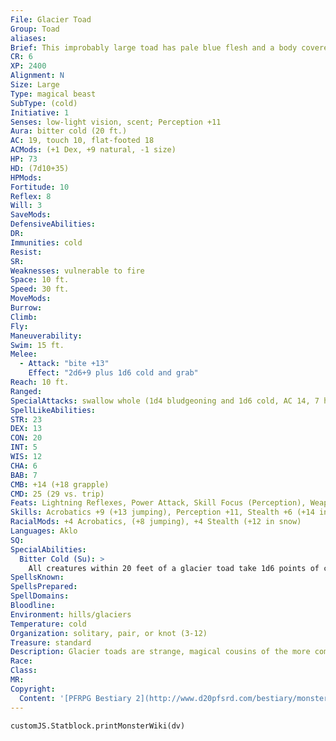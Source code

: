 ```yaml
---
File: Glacier Toad
Group: Toad
aliases: 
Brief: This improbably large toad has pale blue flesh and a body covered with jagged, icy growths.
CR: 6
XP: 2400
Alignment: N
Size: Large
Type: magical beast
SubType: (cold)
Initiative: 1
Senses: low-light vision, scent; Perception +11
Aura: bitter cold (20 ft.)
AC: 19, touch 10, flat-footed 18
ACMods: (+1 Dex, +9 natural, -1 size)
HP: 73
HD: (7d10+35)
HPMods: 
Fortitude: 10
Reflex: 8
Will: 3
SaveMods: 
DefensiveAbilities: 
DR: 
Immunities: cold
Resist: 
SR: 
Weaknesses: vulnerable to fire
Space: 10 ft.
Speed: 30 ft.
MoveMods: 
Burrow: 
Climb: 
Fly: 
Maneuverability: 
Swim: 15 ft.
Melee: 
  - Attack: "bite +13"
    Effect: "2d6+9 plus 1d6 cold and grab"
Reach: 10 ft.
Ranged: 
SpecialAttacks: swallow whole (1d4 bludgeoning and 1d6 cold, AC 14, 7 hp)
SpellLikeAbilities: 
STR: 23
DEX: 13
CON: 20
INT: 5
WIS: 12
CHA: 6
BAB: 7
CMB: +14 (+18 grapple)
CMD: 25 (29 vs. trip)
Feats: Lightning Reflexes, Power Attack, Skill Focus (Perception), Weapon Focus (bite)
Skills: Acrobatics +9 (+13 jumping), Perception +11, Stealth +6 (+14 in snow), Swim +14
RacialMods: +4 Acrobatics, (+8 jumping), +4 Stealth (+12 in snow)
Languages: Aklo
SQ: 
SpecialAbilities:
  Bitter Cold (Su): >
    All creatures within 20 feet of a glacier toad take 1d6 points of cold damage each round on the toad's turn.
SpellsKnown: 
SpellsPrepared: 
SpellDomains: 
Bloodline: 
Environment: hills/glaciers
Temperature: cold
Organization: solitary, pair, or knot (3-12)
Treasure: standard
Description: Glacier toads are strange, magical cousins of the more common giant toads. None can say for certain whether they were bred, or evolved from exposure to elemental energies. Glacier toads have no practical use for most treasure, but have a fondness for shiny objects like gems and glowing items.
Race: 
Class: 
MR: 
Copyright:
  Content: '[PFRPG Bestiary 2](http://www.d20pfsrd.com/bestiary/monster-listings/magical-beasts/toad-glacier)'
---
```

```dataviewjs
customJS.Statblock.printMonsterWiki(dv)
```
